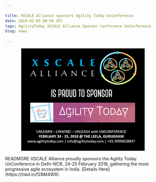 ```yaml
---

title: XSCALE Alliance sponsors Agility Today Unconference
date: 2018-02-03 00:59 UTC
tags: AgilityToday XSCALE Alliance Sponsor Conference UnConference
blog: news

---
```

<p align="center"><a href="https://agilitytoday.com/about.html"><img src="/img/agility-today.png"/></a></p>
READMORE
XSCALE Alliance proudly sponsors the Agility Today UnConference in Delhi-NCR, 24-25 February 2018, gathering the most progressive agile ecosystem in India. [Details Here](https://lnkd.in/f2BM4W9).